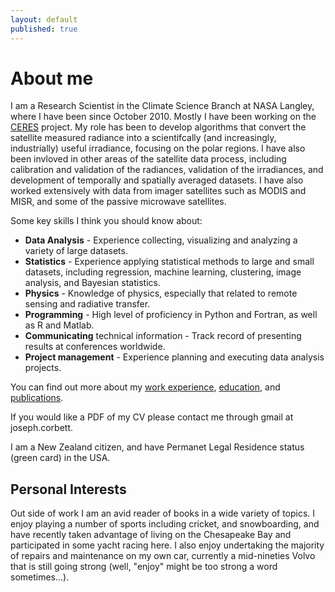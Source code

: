 ```yaml
---
layout: default
published: true
---
```

# About me

I am a Research Scientist in the Climate Science Branch at NASA Langley, where I have been since October 2010.  Mostly I have been working on the [CERES](https://ceres.larc.nasa.gov) project.  My role has been to develop algorithms that convert the satellite measured radiance into a scientifcally (and increasingly, industrially) useful irradiance, focusing on the polar regions.  I have also been invloved in other areas of the satellite data process, including calibration and validation of the radiances, validation of the irradiances, and development of temporally and spatially averaged datasets.  I have also worked extensively with data from imager satellites such as MODIS and MISR, and some of the passive microwave satellites.

Some key skills I think you should know about:

* **Data Analysis** - Experience collecting, visualizing and analyzing a variety of large datasets.
* **Statistics** - Experience applying statistical methods to large and small datasets, including regression, machine learning, clustering, image analysis, and Bayesian statistics.
* **Physics** - Knowledge of physics, especially that related to remote sensing and radiative transfer.
* **Programming** - High level of proficiency in Python and Fortran, as well as R and Matlab.
* **Communicating** technical information - Track record of presenting results at conferences worldwide.
* **Project management** - Experience planning and executing data analysis projects.

You can find out more about my [work experience](./work_experience.md), [education](./education.md), and [publications](./publications.md).

If you would like a PDF of my CV please contact me through gmail at joseph.corbett.

I am a New Zealand citizen, and have Permanet Legal Residence status (green card) in the USA.

## Personal Interests
Out side of work I am an avid reader of books in a wide variety of topics.  I enjoy playing a number of sports including cricket, and snowboarding, and have recently taken advantage of living on the Chesapeake Bay and participated in some yacht racing here.  I also enjoy undertaking the majority of repairs and maintenance on my own car, currently a mid-nineties Volvo that is still going strong (well, "enjoy" might be too strong a word sometimes...).
